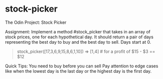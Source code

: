 # stock-picker
The Odin Project: Stock Picker

Assignment:
Implement a method #stock_picker that takes in an array of stock prices, one for each hypothetical day. It should return a pair of days representing the best day to buy and the best day to sell. Days start at 0.

  > stock_picker([17,3,6,9,15,8,6,1,10])
  => [1,4]  # for a profit of $15 - $3 == $12


Quick Tips:
You need to buy before you can sell
Pay attention to edge cases like when the lowest day is the last day or the highest day is the first day.
